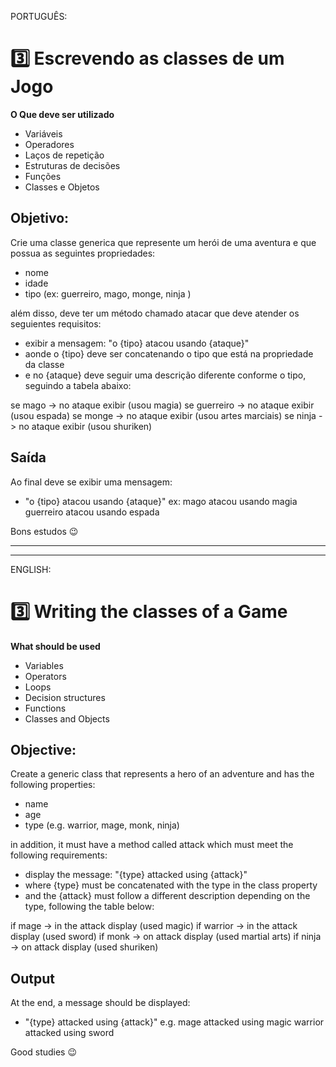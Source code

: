 PORTUGUÊS:

# 3️⃣ Escrevendo as classes de um Jogo

**O Que deve ser utilizado**

- Variáveis
- Operadores
- Laços de repetição
- Estruturas de decisões
- Funções
- Classes e Objetos

## Objetivo:

Crie uma classe generica que represente um herói de uma aventura e que possua as seguintes propriedades:

- nome
- idade
- tipo (ex: guerreiro, mago, monge, ninja )

além disso, deve ter um método chamado atacar que deve atender os seguientes requisitos:

- exibir a mensagem: "o {tipo} atacou usando {ataque}"
- aonde o {tipo} deve ser concatenando o tipo que está na propriedade da classe
- e no {ataque} deve seguir uma descrição diferente conforme o tipo, seguindo a tabela abaixo:

se mago -> no ataque exibir (usou magia)
se guerreiro -> no ataque exibir (usou espada)
se monge -> no ataque exibir (usou artes marciais)
se ninja -> no ataque exibir (usou shuriken)

## Saída

Ao final deve se exibir uma mensagem:

- "o {tipo} atacou usando {ataque}"
  ex: mago atacou usando magia
  guerreiro atacou usando espada
 

 
Bons estudos 😉

---
---

ENGLISH:

# 3️⃣ Writing the classes of a Game

**What should be used**

- Variables
- Operators
- Loops
- Decision structures
- Functions
- Classes and Objects

## Objective:

Create a generic class that represents a hero of an adventure and has the following properties:

- name
- age
- type (e.g. warrior, mage, monk, ninja)

in addition, it must have a method called attack which must meet the following requirements:

- display the message: "{type} attacked using {attack}"
- where {type} must be concatenated with the type in the class property
- and the {attack} must follow a different description depending on the type, following the table below:

if mage -> in the attack display (used magic)
if warrior -> in the attack display (used sword)
if monk -> on attack display (used martial arts)
if ninja -> on attack display (used shuriken)

## Output

At the end, a message should be displayed:

- "{type} attacked using {attack}"
  e.g. mage attacked using magic
  warrior attacked using sword
 

 
Good studies 😉